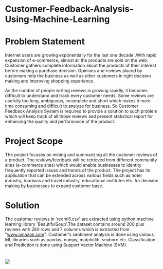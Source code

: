 # Customer-Feedback-Analysis-Using-Machine-Learning

# Problem Statement

Internet users are growing exponentially for the last one decade .With rapid expansion of e-commerce, almost all the products are sold on the web. Customer gathers complete information about the products of their interest before making a purchase decision. Opinions and reviews placed by customers help the business as well as other customers in right decision making and improving shopping experience.

As the number of people writing reviews is growing rapidly, it becomes difficult to understand and track every customer needs. Some reviews are usefully too long, ambiguous, incomplete and short which makes it more time consuming and difficult to analyze for business. So Customer Feedback Analysis System is required to provide a solution to such problem which will keep track of all those reviews and present statistical report for enhancing the quality and performance of the product.

# Project Scope

The project focuses on mining and summarizing all the customer reviews of a product.
The reviews/feedback will be retrieved from different community sites (e-commerce sites) which would enable businesses to identity frequently reported issues and trends of the product. The project has its application that can be extended across various fields such as hotel industry, tourisms and travel industry, educational institutes etc. for decision making by businesses to expand customer base.

# Solution

The customer reviews in 'redmi6.csv' are extracted using python machine learning library 'BeautifulSoup'.The dataset contains around 200 plus reviews with 280 rows and 7 columns which is extracted from "www.amazon.com". Customer's sentiment analysis is done using various ML libraries such as pandas, numpy, matplotlib, seaborn etc. Classification  and  Prediction is done using Support Vector Machine (SVM).

# 

![](Customer-Feedback-Analysis-Using-Machine-Learning/Images/neg_pie.png)

 


 


 


 








































